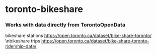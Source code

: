 # toronto-bikeshare
### Works with data directly from TorontoOpenData

bikeshare stations https://open.toronto.ca/dataset/bike-share-toronto/
\nbikeshare trips https://open.toronto.ca/dataset/bike-share-toronto-ridership-data/
